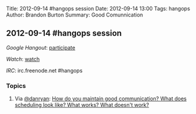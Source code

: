 Title: 2012-09-14 #hangops session
Date: 2012-09-14 13:00
Tags: hangops
Author: Brandon Burton
Summary: Good Comunnication

## 2012-09-14 #hangops session

_Google Hangout_: [participate](https://plus.google.com/hangouts/_/fbe059ca13fbab45986a552d5c5be43d2ccb7677?authuser=0&hl=en-GB)

_Watch_: [watch]()

_IRC_: irc.freenode.net #hangops

### Topics
1. Via [@danryan](http://www.twitter.com/danryan): [How do you maintain good communication? What does scheduling look like? What works? What doesn't work?](https://github.com/solarce/hangops.github.com/issues/1)
